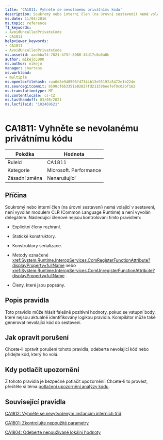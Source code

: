 ```yaml
---
title: 'CA1811: Vyhněte se nevolanému privátnímu kódu'
description: Soukromý nebo interní člen (na úrovni sestavení) nemá volající v sestavení, není vyvolán modulem CLR (Common Language Runtime) a není vyvolán delegátem.
ms.date: 11/04/2016
ms.topic: reference
f1_keywords:
- AvoidUncalledPrivateCode
- CA1811
helpviewer_keywords:
- CA1811
- AvoidUncalledPrivateCode
ms.assetid: aadbba74-7821-475f-8980-34d17c0a0a8b
author: mikejo5000
ms.author: mikejo
manager: jmartens
ms.workload:
- multiple
ms.openlocfilehash: caa6d8e940503f47344b13e95192a5472e1b224e
ms.sourcegitcommit: 8590cf6b3351e82827fd21159beefef0c02bf162
ms.translationtype: MT
ms.contentlocale: cs-CZ
ms.lasthandoff: 03/08/2021
ms.locfileid: "102469621"
---
```

# <a name="ca1811-avoid-uncalled-private-code"></a>CA1811: Vyhněte se nevolanému privátnímu kódu

|Položka|Hodnota|
|-|-|
|RuleId|CA1811|
|Kategorie|Microsoft. Performance|
|Zásadní změna|Nenarušující|

## <a name="cause"></a>Příčina
Soukromý nebo interní člen (na úrovni sestavení) nemá volající v sestavení, není vyvolán modulem CLR (Common Language Runtime) a není vyvolán delegátem. Následující členové nejsou kontrolováni tímto pravidlem:

- Explicitní členy rozhraní.

- Statické konstruktory.

- Konstruktory serializace.

- Metody označené <xref:System.Runtime.InteropServices.ComRegisterFunctionAttribute?displayProperty=fullName> nebo <xref:System.Runtime.InteropServices.ComUnregisterFunctionAttribute?displayProperty=fullName> .

- Členy, které jsou popsány.

## <a name="rule-description"></a>Popis pravidla
Toto pravidlo může hlásit falešně pozitivní hodnoty, pokud se vstupní body, které nejsou aktuálně identifikovány logikou pravidla. Kompilátor může také generovat nevolající kód do sestavení.

## <a name="how-to-fix-violations"></a>Jak opravit porušení
Chcete-li opravit porušení tohoto pravidla, odeberte nevolající kód nebo přidejte kód, který ho volá.

## <a name="when-to-suppress-warnings"></a>Kdy potlačit upozornění
Z tohoto pravidla je bezpečné potlačit upozornění. Chcete-li to provést, přečtěte si téma [potlačení upozornění analýzy kódu](../code-quality/in-source-suppression-overview.md).

## <a name="related-rules"></a>Související pravidla
[CA1812: Vyhněte se nevytvořeným instancím interních tříd](/dotnet/fundamentals/code-analysis/quality-rules/ca1812)

[CA1801: Zkontrolujte nepoužité parametry](/dotnet/fundamentals/code-analysis/quality-rules/ca1801)

[CA1804: Odeberte nepoužívané lokální hodnoty](../code-quality/ca1804.md)
